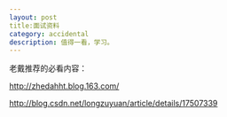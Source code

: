 ```yaml
---
layout: post
title:面试资料 
category: accidental
description: 值得一看，学习。
---
```

老戴推荐的必看内容：

http://zhedahht.blog.163.com/

http://blog.csdn.net/longzuyuan/article/details/17507339 
